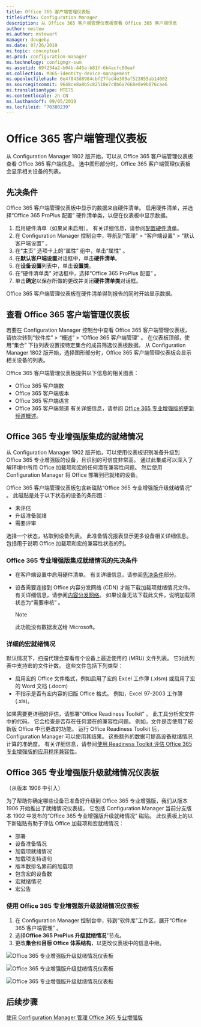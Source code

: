 ```yaml
---
title: Office 365 客户端管理仪表板
titleSuffix: Configuration Manager
description: 从 Office 365 客户端管理仪表板查看 Office 365 客户端信息
author: mestew
ms.author: mstewart
manager: dougeby
ms.date: 07/26/2019
ms.topic: conceptual
ms.prod: configuration-manager
ms.technology: configmgr-sum
ms.assetid: 69f234a2-b04b-445a-b81f-6b4acfc00eaf
ms.collection: M365-identity-device-management
ms.openlocfilehash: 6e4f843d8984cbf27fed4e309af523855ab14002
ms.sourcegitcommit: 9648ce8a8b5c82518e7c8b6a7668e0e9b076cae6
ms.translationtype: MTE75
ms.contentlocale: zh-CN
ms.lasthandoff: 09/05/2019
ms.locfileid: "70380239"
---
```

# <a name="office-365-client-management-dashboard"></a>Office 365 客户端管理仪表板

从 Configuration Manager 1802 版开始，可以从 Office 365 客户端管理仪表板查看 Office 365 客户端信息。 选中图形部分时，Office 365 客户端管理仪表板会显示相关设备的列表。 <!--1357281 -->

## <a name="prerequisites"></a>先决条件

Office 365 客户端管理仪表板中显示的数据来自硬件清单。 启用硬件清单，并选择“Office 365 ProPlus 配置”  硬件清单类，以便在仪表板中显示数据。
 
1. 启用硬件清单（如果尚未启用）。 有关详细信息，请参阅[配置硬件清单](/sccm/core/clients/manage/inventory/configure-hardware-inventory)。
2. 在 Configuration Manager 控制台中，导航到“管理”   > “客户端设置”   > “默认客户端设置”  。  
3. 在“主页”  选项卡上的“属性”  组中，单击“属性”  。  
4. 在**默认客户端设置**对话框中，单击**硬件清单**。  
5. 在**设备设置**列表中，单击**设置类**。  
6. 在“硬件清单类”  对话框中，选择“Office 365 ProPlus 配置”  。  
7. 单击**确定**以保存所做的更改并关闭**硬件清单类**对话框。 

Office 365 客户端管理仪表板在硬件清单得到报告的同时开始显示数据。

## <a name="viewing-the-office-365-client-management-dashboard"></a>查看 Office 365 客户端管理仪表板

若要在 Configuration Manager 控制台中查看 Office 365 客户端管理仪表板，请依次转到“软件库”   > “概述”   > “Office 365 客户端管理”  。 在仪表板顶部，使用“集合”  下拉列表设置按特定集合的成员筛选仪表板数据。 从 Configuration Manager 1802 版开始，选择图形部分时，Office 365 客户端管理仪表板会显示相关设备的列表。

Office 365 客户端管理仪表板提供以下信息的相关图表：

- Office 365 客户端数
- Office 365 客户端版本
- Office 365 客户端语言
- Office 365 客户端频道 有关详细信息，请参阅 [Office 365 专业增强版的更新频道概述](/DeployOffice/overview-of-update-channels-for-office-365-proplus)。


## <a name="bkmk_o365_readiness"></a>Office 365 专业增强版集成的就绪情况
<!--3735402-->
从 Configuration Manager 1902 版开始，可以使用仪表板识别准备升级到 Office 365 专业增强版的设备，且识别的可信度非常高。 通过此集成可以深入了解环境中所用 Office 加载项和宏的任何潜在兼容性问题。 然后使用 Configuration Manager 将 Office 部署到已就绪的设备。

Office 365 客户端管理仪表板包含新磁贴“Office 365 专业增强版升级就绪情况”  。 此磁贴是处于以下状态的设备的条形图：
- 未评估
- 升级准备就绪
- 需要评审

选择一个状态，钻取到设备列表。 此准备情况报表显示更多设备相关详细信息。 包括用于说明 Office 加载项和宏的兼容性状态的列。

### <a name="prerequisites-for-office-365-proplus-readiness-integration"></a>Office 365 专业增强版集成就绪情况的先决条件

- 在客户端设置中启用硬件清单。 有关详细信息，请参阅[先决条件](#prerequisites)部分。  

- 设备需要连接到 Office 内容分发网络 (CDN) 才能下载加载项就绪情况文件。 有关详细信息，请参阅[内容分发网络](https://docs.microsoft.com/office365/enterprise/content-delivery-networks)。 如果设备无法下载此文件，说明加载项状态为“需要审核”  。  

    > [!Note]  
    > 此功能没有数据发送给 Microsoft。  

### <a name="bkmk_ort"></a>详细的宏就绪情况

默认情况下，扫描代理会查看每个设备上最近使用的 (MRU) 文件列表。 它对此列表中支持宏的文件计数。 这些文件包括下列类型：
- 启用宏的 Office 文件格式，例如启用了宏的 Excel 工作簿 (.xlsm) 或启用了宏的 Word 文档 (.docm)  
- 不指示是否有宏内容的旧版 Office 格式。 例如，Excel 97-2003 工作簿 (.xls)。

如果需要更详细的评估，请部署“Office Readiness Toolkit”  。 此工具分析宏文件中的代码。 它会检查是否存在任何潜在的兼容性问题。 例如，文件是否使用了较新版 Office 中已更改的功能。 运行 Office Readiness Toolkit 后，Configuration Manager 可以使用其结果。 这些额外的数据可提高设备就绪情况计算的准确度。 有关详细信息，请参阅[使用 Readiness Toolkit 评估 Office 365 专业增强版的应用程序兼容性](https://aka.ms/readinesstoolkit)。

## <a name="office-365-proplus-upgrade-readiness-dashboard"></a>Office 365 专业增强版升级就绪情况仪表板

（从版本 1906 中引入） 

<!--4021125-->
为了帮助你确定哪些设备已准备好升级到 Office 365 专业增强版，我们从版本 1906 开始推出了就绪情况仪表板。 它包括 Configuration Manager 当前分支版本 1902 中发布的“Office 365 专业增强版升级就绪情况”  磁贴。 此仪表板上的以下新磁贴有助于评估 Office 加载项和宏就绪情况：

- 部署
- 设备准备情况
- 加载项就绪情况
- 加载项支持语句
- 版本数排名靠前的加载项
- 包含宏的设备数
- 宏就绪情况
- 宏公告

### <a name="using-the-office-365-proplus-upgrade-readiness-dashboard"></a>使用 Office 365 专业增强版升级就绪情况仪表板
 
1. 在 Configuration Manager 控制台中，转到“软件库”工作区，展开“Office 365 客户端管理”   。
1. 选择**Office 365 ProPlus 升级就绪情况**"节点。
1. 更改**集合**和**目标 Office 体系结构**，以更改仪表板中的信息中继。

![Office 365 专业增强版升级就绪情况仪表板](./media/4021125-office-365-upgrade-readiness-dashboard.png)

![Office 365 专业增强版升级就绪情况仪表板](./media/4021125-office-365-to-add-ins.png)

![Office 365 专业增强版升级就绪情况仪表板](./media/4021125-office-365-macro-advisories.png)

## <a name="next-steps"></a>后续步骤

[使用 Configuration Manager 管理 Office 365 专业增强版](/sccm/sum/deploy-use/manage-office-365-proplus-updates)
